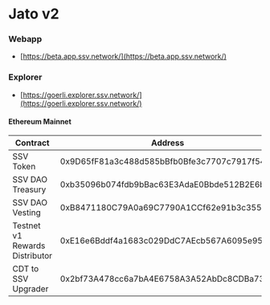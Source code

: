 # Jato v2

### Webapp <a href="#_bhl3qnbkn7py" id="_bhl3qnbkn7py"></a>

* [https://beta.app.ssv.network/](https://beta.app.ssv.network/)

### Explorer <a href="#_bhl3qnbkn7py" id="_bhl3qnbkn7py"></a>

* [https://goerli.explorer.ssv.network/](https://goerli.explorer.ssv.network/)



#### Ethereum Mainnet

| **Contract**                   | **Address**                                |
| ------------------------------ | ------------------------------------------ |
| SSV Token                      | 0x9D65fF81a3c488d585bBfb0Bfe3c7707c7917f54 |
| SSV DAO Treasury               | 0xb35096b074fdb9bBac63E3AdaE0Bbde512B2E6b6 |
| SSV DAO Vesting                | 0xB8471180C79A0a69C7790A1CCf62e91b3c3559Bf |
| Testnet v1 Rewards Distributor | 0xE16e6Bddf4a1683c029DdC7AEcb567A6095e95A6 |
| CDT to SSV Upgrader            | 0x2bf73A478cc6a7bA4E6758A3A52AbDc8CDBa735E |
